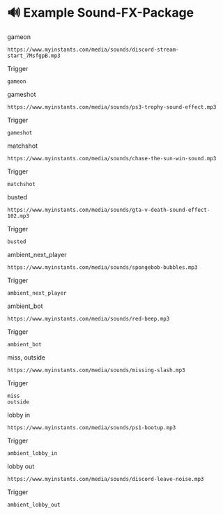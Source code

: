 # 🔊 Example Sound-FX-Package

gameon
```text
https://www.myinstants.com/media/sounds/discord-stream-start_7MsfgpB.mp3
```
Trigger
```text
gameon
```
gameshot
```text
https://www.myinstants.com/media/sounds/ps3-trophy-sound-effect.mp3
```
Trigger
```text
gameshot
```
matchshot
```text
https://www.myinstants.com/media/sounds/chase-the-sun-win-sound.mp3
```
Trigger
```text
matchshot
```
busted
```text
https://www.myinstants.com/media/sounds/gta-v-death-sound-effect-102.mp3
```
Trigger
```text
busted
```
ambient_next_player
```text
https://www.myinstants.com/media/sounds/spongebob-bubbles.mp3
```
Trigger
```text
ambient_next_player
```
ambient_bot
```text
https://www.myinstants.com/media/sounds/red-beep.mp3
```
Trigger
```text
ambient_bot
```
miss, outside
```text
https://www.myinstants.com/media/sounds/missing-slash.mp3
```
Trigger
```text
miss
outside
```
lobby in
```text
https://www.myinstants.com/media/sounds/ps1-bootup.mp3
```
Trigger
```text
ambient_lobby_in
```
lobby out
```text
https://www.myinstants.com/media/sounds/discord-leave-noise.mp3
```
Trigger
```text
ambient_lobby_out
```

